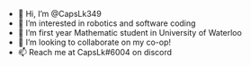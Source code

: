 - 👋 Hi, I’m @CapsLk349
- 👀 I’m interested in robotics and software coding
- 🌱 I’m first year Mathematic student in University of Waterloo
- 💞️ I’m looking to collaborate on my co-op!
- 📫 Reach me at CapsLk#6004 on discord

<!---
CapsLk349/CapsLk349 is a ✨ special ✨ repository because its `README.md` (this file) appears on your GitHub profile.
You can click the Preview link to take a look at your changes.
--->
